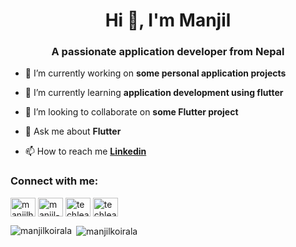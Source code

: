 <h1 align="center">Hi 👋, I'm Manjil</h1>
<h3 align="center">A passionate application developer from Nepal</h3>

- 🔭 I’m currently working on **some personal application projects**

- 🌱 I’m currently learning **application development using flutter**

- 👯 I’m looking to collaborate on **some Flutter project**

- 💬 Ask me about **Flutter**

- 📫 How to reach me **<a href= https://www.linkedin.com/in/manjil-koirala/>Linkedin</a>**

<h3 align="left">Connect with me:</h3>
<p align="left">
<a href="https://twitter.com/manjilhere" target="blank"><img align="center" src="https://raw.githubusercontent.com/rahuldkjain/github-profile-readme-generator/master/src/images/icons/Social/twitter.svg" alt="manjilhere" height="30" width="40" /></a>
<a href="https://linkedin.com/in/manjil-koirala" target="blank"><img align="center" src="https://raw.githubusercontent.com/rahuldkjain/github-profile-readme-generator/master/src/images/icons/Social/linked-in-alt.svg" alt="manjil-koirala" height="30" width="40" /></a>
<a href="https://instagram.com/techlearnhere" target="blank"><img align="center" src="https://raw.githubusercontent.com/rahuldkjain/github-profile-readme-generator/master/src/images/icons/Social/instagram.svg" alt="techlearnhere" height="30" width="40" /></a>
<a href="https://www.youtube.com/c/techlearnhere" target="blank"><img align="center" src="https://raw.githubusercontent.com/rahuldkjain/github-profile-readme-generator/master/src/images/icons/Social/youtube.svg" alt="techlearnhere" height="30" width="40" /></a>
</p>

<p><img align="left" src="https://github-readme-stats.vercel.app/api/top-langs?username=manjilkoirala&show_icons=true&locale=en&layout=compact" alt="manjilkoirala" /></p>

<p>&nbsp;<img align="center" src="https://github-readme-stats.vercel.app/api?username=manjilkoirala&show_icons=true&locale=en" alt="manjilkoirala" /></p>

